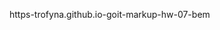  https-trofyna.github.io-goit-markup-hw-07-bem
<!-- Structure for BEM -->
<!-- 
BLOCK 1 page-header
BLOCK 2  container
BLOCK 3 site-nav (old - не было class)
--------------------Это и есть МИКС.------------------
--В этом месте блок logo стал ещё и элементом  BLOCK 3 site-nav----
BLOCK 4.0  logo
ELEM 4__1  logo__text  
             MODIFICATOR  4__1--1   logo__text--black
                            (old:logo-color-black)
             MODIFICATOR  4__1--2    logo__text--white   
                            (old:logo-color-white)
ELEM 3__1  site-nav__links
                (old:links)
ELEM 3__2   site-nav__item
             MODIFICATOR  3__2--1   site-nav__item--active
                (old:link-nav-index) in PORTF: link-nav
ELEM 3__3   site-nav__item
            MODIFICATOR  3__3--1   site-nav__item--active
                (old:link-nav) in PORTF:  link-nav-portfolio
ELEM 3__4   site-nav__item
                (old:link-nav)


BLOCK 5 auth-nav 
    (old:contacts)
ELEM 5__1  auth-nav__links
                (old:a-mail)
ELEM 5__2  auth-nav__img
               (old:icon-envelopehover-svg)
            MODIFICATOR  5__2--1             auth-nav__img--wider
ELEM 5__3  auth-nav__links
                (old:a-mail)
ELEM 5__4   auth-nav__img
             (old:icon-mobile-svg)
            MODIFICATOR  5__4--1             auth-nav__img--higher
    

BLOCK 6 hero
ELEM 6__1  hero__title
                (old:hero-title)
ELEM 6__2  hero__btn
                 (old:hero-btn)
BLOCK 7 backdrop is-hidden
BLOCK 8 modal
ELEM 8__1  modal__exit
                ( old:exit)
ELEM 8__2  modal__btn
                (old: btn-exit-modal)
ELEM 8__3  modal__img
                (old: close)
        
ELEM 8__4  modal__form
                 ( old: div> send-to-modal)
                
    BLOCK 9.0 form
                (old:modal-form;
                 js-contact-form;
                  js-speaker-formM)

ELEM 9__1  form__title
                   ( old: h3> send-to-modal)

3 TIMES (Имя,Телефон,Почта)
        ELEM 9__2  form__field
                   ( old:> label-style-modal)
        ELEM 9__3  form__label
                   ( old:> span-style-modal)
        ELEM 9__4  form__input
                    ( old:> input-style-modal)
        ELEM 9__5  form__img (vector)
                   ( old:>icon-svg-modal)

1 TIMES (Комментарий)
         ELEM 9__6  form__field
                   ( old:> label-style-modal)
        ELEM 9__7  form__label
                   ( old:> span-style-modal)
        ELEM 9__8  form__text
                   ( old:>fback)

1 TIMES (checkbox)
ELEM 9__6  form__field
                MODIFICATOR  9__6--1        form__field--check
                   ( old:> label-style-check)
ELEM 9__7  form__input
                MODIFICATOR  9__7--1
                form__input--check     
                   ( old:>checkbox)
ELEM 9__8  form__img (vector)
                MODIFICATOR  9__8--1
                form__img (vector)--check
                   ( old:>icon-check)

1 TIMES (Условия)
ELEM 9__9  form__label
                 MODIFICATOR  9__9--1
                form__label--condition     
                  ( old:> span-style-modal-condi)
ELEM 9__10  form__link
                   ( old:>conditions)
ELEM 9__11  form__btn
                   ( old:>btn-sendup)
                   
BLOCK 10 section
ELEM 10__1  section__title
                   ( old:> hedden-elem )
               0.block-util  +  .hedden-elem
                 
BLOCK 11 container
            MODIFICATOR  11--1
                container--rght
                  ( old:> container advant)

BLOCK 12 advantages
            ( old:> ul>)

3 TIMES (icon-antenna,icon-clock,icon-diagram,icon-diagram )

ELEM 12__1  advantages__block
                   ( old:>li> list-advantages )
ELEM 12__2  advantages__item
                   ( old:> div> icon-antenna )
ELEM 12__3  advantages__image
                   ( old:> svg> icon-antenna-svg)
ELEM 12__4  advantages__title
                   ( old:> h3> advantages)
ELEM 12__5  advantages__text
                   ( old:> p> advantages-text)

BLOCK 13 section
            MODIFICATOR  13--1
                section--down
                  ( old:> section do)
ELEM 13__1  section__title
               MODIFICATOR  13__1--1 section__title--base
               (doing)
BLOCK 14 container
3 TIMES 
(Десктопные приложения,Мобильные приложения,Дизайнерские решения)
BLOCK 15 suggestion (list-image-do)
ELEM 15__1 suggestion__thumb (product-thumb)
ELEM 15__2 suggestion__image (image-do)
ELEM 15__3 suggestion__title (item-do)


BLOCK 16 section
            MODIFICATOR  16--1
                section--bckgrnd
                  ( old:> section bgteam)
ELEM 16__1  section__title
               MODIFICATOR  16__1--1 section__title--base
               (team)
BLOCK 17 container (div>container)
BLOCK 18 team (ul> list-image-team)

4 times (Игорь,Ольга,Николай,Михаил,)
ELEM 18__1 team__image (li>card-point)
ELEM 18__2 team__block (div>card-team)
ELEM 18__3 team__title (h3>img-name)
ELEM 18__4 team__text (p>img-proff)
--------------------Это и есть МИКС.------------------
-В этом месте блок social стал ещё и элементом  BLOCK 18 team---
BLOCK 19.0  social (ul)
4 times (instagram,twitter,fb,linkedin,)
ELEM 19__1  social__point (li> social-link)
ELEM 19__2  social__link (а> btn-soc)
        for FOOTER MODIFICATOR  
        19__2--1 social__link--lghtbckgrnd ( а> btn-soc connect)

ELEM 19__3  social__img (> soc-icon-svg)


BLOCK 20  section
BLOCK 21  container
ELEM  21__1  section__title
               MODIFICATOR  16__1--1 section__title--base
               ( old:> regular clients)
BLOCK 22  clients (ul>)

6 times for logo from 1 to 6
BLOCK 23  clients__item (li> client)
BLOCK 24  clients__link (a> btn-client)
BLOCK 25  clients__image (svg> client-icon-svg)

BLOCK 26  page-footer
BLOCK 27  container
            MODIFICATOR  27--1 container--flex
               (div>container + div> logo-address-join-soc)

BLOCK 28  container

BLOCK 29  logo-address
BLOCK 30 logo as in header
    logo__text 
        logo__text--white
BLOCK 31 footer-contact  (ul>list-address)
31__1 elem  footer-contact__item
        modi footer-contact__item--white
31__2 elem  footer-contact__item (li>address-footer)
31__3 elem  footer-contact__item  (address-footer)

BLOCK 32  join  (join-colum)
elem32__1  join__title (join)

--------------------Это и есть МИКС.------------------
-В этом месте блок social стал ещё и элементом  BLOCK 18 team---
BLOCK 33 
like 19.0  social (ul)
4 times (instagram,twitter,fb,linkedin,)
ELEM 19__1  social__point (li> social-link)
ELEM 19__2  social__link (а> btn-soc)
        for FOOTER MODIFICATOR  
        19__2--1 social__link--lghtbckgrnd ( а> btn-soc connect)

ELEM 19__3  social__img (> soc-icon-svg)

BLOCK 34  sign-up div>
block  35 js-speaker-form form >


script modal
script current

block  36 section ( portfolio)
             modi  section--down
hedden-elem h1>
block 37 container div>
cblock 38 list-btn ul>
            list-btn__item  list-btn__item--shadow
            list-btn__item  list-btn__item--maincolor
            list-btn__item   list-btn__item--maincolor
            list-btn__item   list-btn__item--maincolor

cblock 39 portfolio-list ul>(container-main-por)
elem portfolio-list__item li>(card-portfolio)
            modi portfolio-list__item--one...
        ... modi portfolio-list__item--nine
elem portfolio-list__link a> 
img>       
elem portfolio-list__info div>>
elem portfolio-list__kryak div>
elem portfolio-list__title h2>
elem portfolio-list__text p>


 -->


